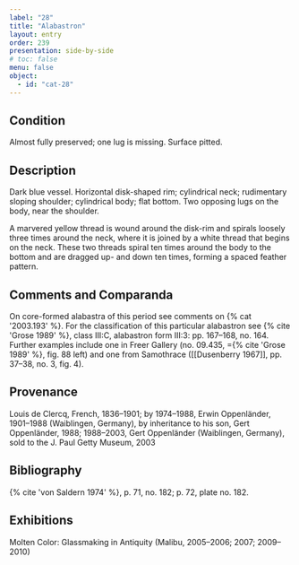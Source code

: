 ```yaml
---
label: "28"
title: "Alabastron"
layout: entry
order: 239
presentation: side-by-side
# toc: false
menu: false
object:
  - id: "cat-28"
---
```


## Condition

Almost fully preserved; one lug is missing. Surface pitted.

## Description

Dark blue vessel. Horizontal disk-shaped rim; cylindrical neck; rudimentary sloping shoulder; cylindrical body; flat bottom. Two opposing lugs on the body, near the shoulder.

A marvered yellow thread is wound around the disk-rim and spirals loosely three times around the neck, where it is joined by a white thread that begins on the neck. These two threads spiral ten times around the body to the bottom and are dragged up- and down ten times, forming a spaced feather pattern.

## Comments and Comparanda

On core-formed alabastra of this period see comments on {% cat '2003.193' %}. For the classification of this particular alabastron see {% cite 'Grose 1989' %}, class III:C, alabastron form III:3: pp. 167–168, no. 164. Further examples include one in Freer Gallery (no. 09.435, ={% cite 'Grose 1989' %}, fig. 88 left) and one from Samothrace ([[Dusenberry 1967]], pp. 37–38, no. 3, fig. 4).

## Provenance

Louis de Clercq, French, 1836–1901; by 1974–1988, Erwin Oppenländer, 1901–1988 (Waiblingen, Germany), by inheritance to his son, Gert Oppenländer, 1988; 1988–2003, Gert Oppenländer (Waiblingen, Germany), sold to the J. Paul Getty Museum, 2003

## Bibliography

{% cite 'von Saldern 1974' %}, p. 71, no. 182; p. 72, plate no. 182.

## Exhibitions

Molten Color: Glassmaking in Antiquity (Malibu, 2005–2006; 2007; 2009–2010)